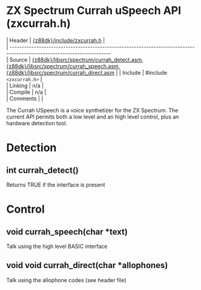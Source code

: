 # ZX Spectrum Currah uSpeech API (zxcurrah.h)

 | Header     | [{z88dk}/include/zxcurrah.h](https///raw.githubusercontent.com/z88dk/z88dk/master/include/zxcurrah.h)    |                                                                                                                                                                                                                                                                                           
 | -----------------------------------------------------------------------------------------------------------------------                                                                                                                                                                                                                                                                                           
 | Source     | [{z88dk}/libsrc/spectrum/currah_detect.asm](https///github.com/z88dk/z88dk/tree/master/libsrc/spectrum/currah_detect.asm),  [{z88dk}/libsrc/spectrum/currah_speech.asm](https///github.com/z88dk/z88dk/tree/master/libsrc/spectrum/currah_speech.asm),  [{z88dk}/libsrc/spectrum/currah_direct.asm](https///github.com/z88dk/z88dk/tree/master/libsrc/spectrum/currah_direct.asm)                   |
 | Include    | #include `<zxcurrah.h>`             |                                                                                                                                                                                                                                                                                                                                                                  
 | Linking    | n/a                          |                                                                                                                                                                                                                                                                                                                                                                       
 | Compile    | n/a                          |                                                                                                                                                                                                                                                                                                                                                                       
 | Comments   |                              |                                                                                                                                                                                                                                                                                                                                                                       

The Currah USpeech is a voice synthetizer for the ZX Spectrum.
The current API permits both a low level and an high level control, plus an hardware detection tool.


# Detection


## int currah_detect()

Returns TRUE if the interface is present



# Control


## void currah_speech(char *text)

Talk using the high level BASIC interface


## void void currah_direct(char *allophones)

Talk using the allophone codes
(see header file)

